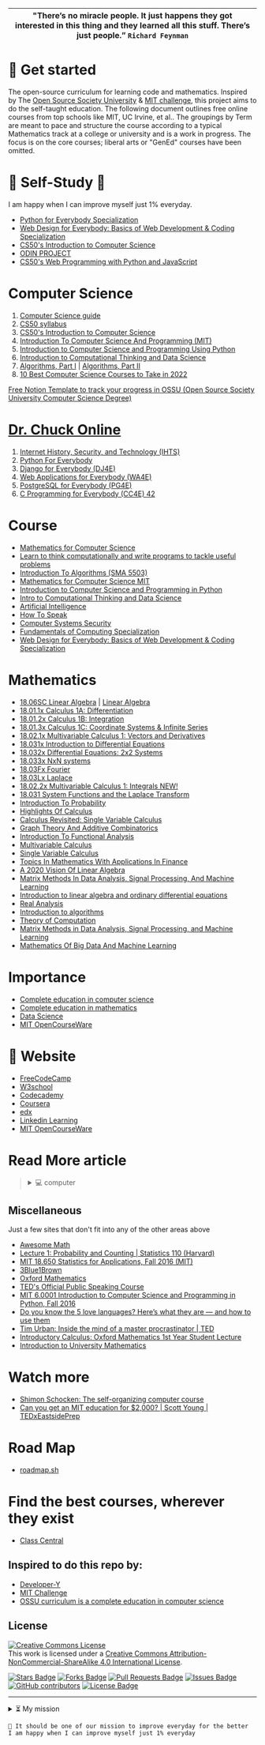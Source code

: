 | **"There’s no miracle people. It just happens they got interested in this thing and they learned all this stuff. There’s just people.”** `Richard Feynman` |
|:------------:|
# 🚀 Get started 

The open-source curriculum for learning code and mathematics. Inspired by The [
Open Source Society University](https://github.com/ossu) & [MIT challenge](https://www.scotthyoung.com/blog/myprojects/mit-challenge-2/), this project aims to do the self-taught education. The following document outlines free online courses from top schools like MIT, UC Irvine, et al.. The groupings by Term are meant to pace and structure the course according to a typical Mathematics track at a college or university and is a work in progress. The focus is on the core courses; liberal arts or "GenEd" courses have been omitted.

# 📌 Self-Study 📌
I am happy when I can improve myself just 1% everyday.
  - [Python for Everybody Specialization](https://www.coursera.org/specializations/python)
  - [Web Design for Everybody: Basics of Web Development & Coding Specialization](https://www.coursera.org/specializations/web-design)
  - [CS50's Introduction to Computer Science](https://www.edx.org/course/introduction-computer-science-harvardx-cs50x)
  - [ODIN PROJECT](https://www.theodinproject.com/)
  - [CS50's Web Programming with Python and JavaScript](https://www.edx.org/course/cs50s-web-programming-with-python-and-javascript)

# Computer Science
1. [Computer Science guide](https://drive.google.com/file/d/1ddRjY8pe8YwCW0CQ-zUGyGOfEOTDkomt/view?usp=sharing)
1. [CS50 syllabus](https://cs50.harvard.edu/college/2022/fall/syllabus/)
1. [CS50's Introduction to Computer Science](https://www.edx.org/course/introduction-computer-science-harvardx-cs50x)
1. [Introduction To Computer Science And Programming (MIT)](https://ocw.mit.edu/courses/6-00sc-introduction-to-computer-science-and-programming-spring-2011/pages/syllabus/)
1. [Introduction to Computer Science and Programming Using Python](https://www.edx.org/course/introduction-to-computer-science-and-programming-7)
1. [Introduction to Computational Thinking and Data Science](https://www.edx.org/course/introduction-to-computational-thinking-and-data-4)
1. [Algorithms, Part I](https://www.coursera.org/learn/algorithms-part1) | [Algorithms, Part II](https://www.coursera.org/learn/algorithms-part2)
1. [10 Best Computer Science Courses to Take in 2022](https://www.freecodecamp.org/news/best-computer-science-courses/)

[Free Notion Template to track your progress in OSSU (Open Source Society University Computer Science Degree)](https://free-compsci-degree-imc.notion.site/The-Open-Source-Computer-Science-Degree-b799dc75720c48fcb602e58c0c103155)
# [Dr. Chuck Online](https://online.dr-chuck.com/)
1. [Internet History, Security, and Technology (IHTS)](https://ihts.pr4e.com/lessons)
1. [Python For Everybody](https://www.py4e.com/lessons)
1. [Django for Everybody (DJ4E)](https://www.dj4e.com/lessons)
1. [Web Applications for Everybody (WA4E)](https://www.wa4e.com/lessons)
1. [PostgreSQL for Everybody (PG4E)](https://www.pg4e.com/lessons)
1. [C Programming for Everybody (CC4E) 42](https://www.cc4e.com/lessons)
# Course
   * [Mathematics for Computer Science](https://openlearninglibrary.mit.edu/courses/course-v1:OCW+6.042J+2T2019/about)
   * [Learn to think computationally and write programs to tackle useful problems](https://www.edx.org/xseries/mitx-computational-thinking-using-python)
   * [Introduction To Algorithms (SMA 5503)](https://ocw.mit.edu/courses/6-046j-introduction-to-algorithms-sma-5503-fall-2005/)
   * [Mathematics for Computer Science MIT](https://ocw.mit.edu/courses/6-042j-mathematics-for-computer-science-fall-2010/)
   * [Introduction to Computer Science and Programming in Python](https://ocw.mit.edu/courses/6-0001-introduction-to-computer-science-and-programming-in-python-fall-2016/)
   * [Intro to Computational Thinking and Data Science](https://ocw.mit.edu/courses/6-0002-introduction-to-computational-thinking-and-data-science-fall-2016/)  
   * [Artificial Intelligence](https://ocw.mit.edu/courses/6-034-artificial-intelligence-fall-2010/)
   * [How To Speak](https://ocw.mit.edu/courses/res-tll-005-how-to-speak-january-iap-2018/)
   * [Computer Systems Security](https://ocw.mit.edu/courses/6-858-computer-systems-security-fall-2014/)
   * [Fundamentals of Computing Specialization](https://www.coursera.org/specializations/computer-fundamentals)
   * [Web Design for Everybody: Basics of Web Development & Coding Specialization](https://www.coursera.org/specializations/web-design)
# Mathematics
- [18.06SC Linear Algebra](https://ocw.mit.edu/courses/18-06sc-linear-algebra-fall-2011/) | [Linear Algebra](https://ocw.mit.edu/courses/18-06-linear-algebra-spring-2010/)
- [18.01.1x Calculus 1A: Differentiation](https://www.edx.org/course/calculus-1a-differentiation)
- [18.01.2x Calculus 1B: Integration](https://www.edx.org/course/calculus-1b-integration)
- [18.01.3x Calculus 1C: Coordinate Systems & Infinite Series](https://www.edx.org/course/calculus-1c-coordinate-systems-infinite-series)
- [18.02.1x Multivariable Calculus 1: Vectors and Derivatives](https://www.edx.org/course/multivariable-calculus-1-vectors-and-derivatives)
- [18.031x Introduction to Differential Equations](https://www.edx.org/course/introduction-to-differential-equations-2)
- [18.032x Differential Equations: 2x2 Systems](https://www.edx.org/course/differential-equations-2x2-systems)
- [18.033x NxN systems](https://www.edx.org/course/differential-equations-linear-algebra-and-nxn-syst)
- [18.03Fx Fourier](https://www.edx.org/course/differential-equations-fourier-series-and-partial)
- [18.03Lx Laplace](https://www.edx.org/course/transfer-functions-and-the-laplace-transform)
- [18.02.2x Multivariable Calculus 1: Integrals NEW!](https://www.edx.org/course/multivariable-calculus-2-surfaces-and-integrals)
- [18.031 System Functions and the Laplace Transform](https://ocw.mit.edu/courses/18-031-system-functions-and-the-laplace-transform-spring-2019/)
- [Introduction To Probability](https://ocw.mit.edu/courses/res-6-012-introduction-to-probability-spring-2018/)
- [Highlights Of Calculus](https://ocw.mit.edu/courses/res-18-005-highlights-of-calculus-spring-2010/)
- [Calculus Revisited: Single Variable Calculus](https://ocw.mit.edu/courses/res-18-006-calculus-revisited-single-variable-calculus-fall-2010/)
- [Graph Theory And Additive Combinatorics](https://ocw.mit.edu/courses/18-217-graph-theory-and-additive-combinatorics-fall-2019/)
- [Introduction To Functional Analysis](https://ocw.mit.edu/courses/18-102-introduction-to-functional-analysis-spring-2021/)
- [Multivariable Calculus](https://ocw.mit.edu/courses/18-02sc-multivariable-calculus-fall-2010/)
- [Single Variable Calculus](https://ocw.mit.edu/courses/18-01-single-variable-calculus-fall-2006/)
- [Topics In Mathematics With Applications In Finance](https://ocw.mit.edu/courses/18-s096-topics-in-mathematics-with-applications-in-finance-fall-2013/)
- [A 2020 Vision Of Linear Algebra](https://ocw.mit.edu/courses/res-18-010-a-2020-vision-of-linear-algebra-spring-2020/)
- [Matrix Methods In Data Analysis, Signal Processing, And Machine Learning](https://ocw.mit.edu/courses/18-065-matrix-methods-in-data-analysis-signal-processing-and-machine-learning-spring-2018/)
- [Introduction to linear algebra and ordinary differential equations](https://ocw.mit.edu/courses/2-087-engineering-math-differential-equations-and-linear-algebra-fall-2014/)
- [Real Analysis](https://ocw.mit.edu/courses/18-100a-real-analysis-fall-2020/)
- [Introduction to algorithms](https://ocw.mit.edu/courses/6-006-introduction-to-algorithms-spring-2020/)
- [Theory of Computation](https://ocw.mit.edu/courses/18-404j-theory-of-computation-fall-2020/)
- [Matrix Methods in Data Analysis, Signal Processing, and Machine Learning](https://ocw.mit.edu/courses/18-065-matrix-methods-in-data-analysis-signal-processing-and-machine-learning-spring-2018/)
- [Mathematics Of Big Data And Machine Learning](https://ocw.mit.edu/courses/res-ll-005-mathematics-of-big-data-and-machine-learning-january-iap-2020/)
# Importance 
- [Complete education in computer science](https://github.com/ossu/computer-science)
- [Complete education in mathematics](https://github.com/ossu/math)
- [Data Science](https://github.com/ossu/data-science)
- [MIT OpenCourseWare](https://ocw.mit.edu/)
# 🔎 Website 
  - [FreeCodeCamp](https://www.freecodecamp.org/learn/)  
  - [W3school](https://www.w3schools.com/)
  - [Codecademy](https://www.codecademy.com/catalog)
  - [Coursera](https://www.coursera.org/)
  - [edx](https://www.edx.org/)
  - [Linkedin Learning](https://www.linkedin.com/learning/?u=35754684)
  - [MIT OpenCourseWare](https://ocw.mit.edu/)
# Read More article
> <details>
>  <summary> 💻 computer</summary>
>  <br/>
>    
> <!--START_SECTION:activity-->
> - [What is Programming?](https://www.freecodecamp.org/news/what-is-programming-tutorial-for-beginners/?fbclid=IwAR0x2QMuBjIPOQNgFgyZEi-j1uICj907DearYpAsF3upn0u_IeYNz57JkcU)
> - [Command Line Commands – CLI Tutorial](https://www.freecodecamp.org/news/command-line-commands-cli-tutorial/)
> - [Git and Github](https://www.freecodecamp.org/news/git-and-github-for-beginners/?fbclid=IwAR2Ja0fjNRBCqzqwybaaxEC1CEEkR4Su0ObCfrBIcnmGbFKr0gEh5VGCdO0) | [How to Use Git and GitHub – Introduction for Beginners](https://www.freecodecamp.org/news/introduction-to-git-and-github/?fbclid=IwAR09duTD5SNEiIMEiSuhuBbaM-O3UNmlGJFfoljwbbBXt-cc53sVSlyMo7E#why-should-you-learn-git-and-github) | [Git vs GitHub – What is Version Control and How Does it Work?](https://www.freecodecamp.org/news/git-and-github-overview/)
> - [What is PHP](https://www.freecodecamp.org/news/what-is-php-write-your-first-php-program/?fbclid=IwAR3FovQJ4Sb_c7flCB_Kwt7JEw8WZG3WiRRA2N7LgDSI2UUTHF0l41xB8Oo)
> - [Object-Oriented Programming in Python](https://www.freecodecamp.org/news/object-oriented-programming-in-python/?fbclid=IwAR2MOM6ydxFT-T18_v2pvgMYqGqPBcG9_G9p1veCYIzBlYdo8_N9K7vfTeA)
> - [What is Software Engineering?](https://www.freecodecamp.org/news/what-is-software-engineering-how-to-become-a-software-engineer/)
> - [What is a Full Stack Developer? Back End + Front End = Full Stack Engineer](https://www.freecodecamp.org/news/what-is-a-full-stack-developer-full-stack-engineer-guide/)
> - [How to Become a Front End Developer – Front End Web Dev Skills](https://www.freecodecamp.org/news/how-to-become-a-frontend-developer/)
> - [Frontend VS Backend – What's the Difference?](https://www.freecodecamp.org/news/frontend-vs-backend-whats-the-difference/)
> - [What is a Computer Scientist? What Exactly Do CS Majors Do?](https://www.freecodecamp.org/news/what-is-a-computer-scientist-what-exactly-do-cs-majors-do/)
> - [Computer Science VS Information Technology – What's the Difference Between CS and IT?](https://www.freecodecamp.org/news/computer-science-vs-information-technology-whats-the-difference/)
> - [What is Data Science? What a Data Scientist Actually Does](https://www.freecodecamp.org/news/what-is-data-science-what-a-data-scientist-actually-does/)
> - [OOP Meaning – What is Object-Oriented Programming?](https://www.freecodecamp.org/news/what-is-object-oriented-programming/?fbclid=IwAR3tqDDjc5HaAn1O149EEJcfbKntiX98XL6jB0qHgPPOJ7hhCmD524_jOnk)
> - [UX vs UI – What's the Difference? Definition and Meaning](https://www.freecodecamp.org/news/ux-vs-ui-whats-the-difference-definition-and-meaning/?fbclid=IwAR3kbCHM9DPcNyF3WYkV-m9zHVuYZnhTooJpZzymqdQ-yUC437R2DmXdp0A)
> - [How to Set an Environment Variable in Linux](https://www.freecodecamp.org/news/how-to-set-an-environment-variable-in-linux/)
> - [Markdown Cheat Sheet – How to Write Articles in Markdown Language](https://www.freecodecamp.org/news/markdown-cheatsheet/?fbclid=IwAR1U4UKXTGJXTZajL9uhZhkLivLX2-dvB9Xa9ipSbcYIo9ncuFIpcU11f_E)
> - [What is Localhost? Local Host IP Address Explained](https://www.freecodecamp.org/news/what-is-localhost/)
> - [How to Become a Front End Developer – Front End Web Dev Skills](https://www.freecodecamp.org/news/how-to-become-a-frontend-developer/)
> - [What is Computational Thinking?](https://digitalpromise.org/initiative/computational-thinking/computational-thinking-for-next-generation-science/what-is-computational-thinking/)
> - [ChatGPT Tutorial - A Crash Course on Chat GPT for Beginners](https://www.youtube.com/watch?v=JTxsNm9IdYU)
> <!--END_SECTION:activity-->
> </details>
## Miscellaneous
Just a few sites that don't fit into any of the other areas above

- [Awesome Math](https://github.com/Tontan-Hak/awesome-math)
- [Lecture 1: Probability and Counting | Statistics 110 (Harvard)](https://www.youtube.com/playlist?list=PL2SOU6wwxB0uwwH80KTQ6ht66KWxbzTIo)
- [MIT 18.650 Statistics for Applications, Fall 2016 (MIT)](https://www.youtube.com/playlist?list=PLUl4u3cNGP60uVBMaoNERc6knT_MgPKS0)
- [3Blue1Brown](https://www.3blue1brown.com/)
- [Oxford Mathematics](https://www.youtube.com/@OxfordMathematics)
- [TED's Official Public Speaking Course](https://www.youtube.com/playlist?list=PLJicmE8fK0EhSSdarWwp8GKSYUnPd1u8o)
- [MIT 6.0001 Introduction to Computer Science and Programming in Python, Fall 2016](https://www.youtube.com/playlist?list=PLUl4u3cNGP63WbdFxL8giv4yhgdMGaZNA)
- [Do you know the 5 love languages? Here’s what they are — and how to use them](https://ideas.ted.com/whats-your-favorite-persons-love-language-heres-how-to-tell-and-how-to-use-it/?utm_source=facebook.com&utm_medium=social&utm_content=2022-11-20&utm_campaign=social&fbclid=IwAR25owRAEi8vp_JEKpDOuZQnSFZGNypAvS3Ud9eFW-Z0j6WS0IUP99rqMkk)
- [Tim Urban: Inside the mind of a master procrastinator | TED](https://www.youtube.com/watch?v=arj7oStGLkU)
- [Introductory Calculus: Oxford Mathematics 1st Year Student Lecture](https://www.youtube.com/playlist?list=PL4d5ZtfQonW0A4VHeiY0gSkX1QEraaacE)
- [Introduction to University Mathematics](https://www.youtube.com/playlist?list=PL4d5ZtfQonW1xKVEtYJd1iu9m52ATG7SV)
# Watch more

- [Shimon Schocken: The self-organizing computer course](https://www.youtube.com/watch?v=iE7YRHxwoDs)
- [Can you get an MIT education for $2,000? | Scott Young | TEDxEastsidePrep](https://www.youtube.com/watch?v=piSLobJfZ3c)

# Road Map
* [roadmap.sh](https://roadmap.sh/pdfs?fbclid=IwAR3xUciH9qbFMnbnOiyr60idmfiR0tMPNANZ1Q3ZuJLcoq-lL_mjbuHgcyc)

# Find the best courses, wherever they exist
- [Class Central](https://www.classcentral.com/)
## Inspired to do this repo by:
- [Developer-Y](https://github.com/Developer-Y/cs-video-courses?fbclid=IwAR3QxFbHeX6eIiHBNUySctbXmaCjFK1UoBRboZ7qkfC7GV_UaHP-zsZvmFE)
- [MIT Challenge](https://www.youtube.com/playlist?list=PLevjQIg-kYubWBFB8NN8EYvYjmJhjEzVA)
- [OSSU curriculum is a complete education in computer science](https://github.com/ossu/computer-science)
## License
<a rel="license" href="http://creativecommons.org/licenses/by-nc-sa/4.0/"><img alt="Creative Commons License" style="border-width:0" src="https://i.creativecommons.org/l/by-nc-sa/4.0/88x31.png" /></a><br />This work is licensed under a <a rel="license" href="http://creativecommons.org/licenses/by-nc-sa/4.0/">Creative Commons Attribution-NonCommercial-ShareAlike 4.0 International License</a>.

<a href="https://github.com/Tontan-Hak/Learn_code/stargazers"><img src="https://img.shields.io/github/stars/Tontan-Hak/Learn_code" alt="Stars Badge"/></a>
<a href="https://github.com/Tontan-Hak/Learn_code/network/members"><img src="https://img.shields.io/github/forks/Tontan-Hak/Learn_code" alt="Forks Badge"/></a>
<a href="https://github.com/Tontan-Hak/Learn_code/pulls"><img src="https://img.shields.io/github/issues-pr/Tontan-Hak/Learn_code" alt="Pull Requests Badge"/></a>
<a href="https://github.com/Tontan-Hak/Learn_code/issues"><img src="https://img.shields.io/github/issues/Tontan-Hak/Learn_code" alt="Issues Badge"/></a>
<a href="https://github.com/Tontan-Hak/Learn_code/graphs/contributors"><img alt="GitHub contributors" src="https://img.shields.io/github/contributors/Tontan-Hak/Learn_code?color=2b9348"></a>
<a href="https://github.com/Tontan-Hak/Learn_code/blob/main/license"><img src="https://img.shields.io/github/license/Tontan-Hak/Learn_code?color=2b9348" alt="License Badge"/></a>

--- 
<details>
  <summary>⏳ My mission</summary>
  <br/>

<!--START_SECTION:activity-->
	To provide a Self-taught education 
<!--END_SECTION:activity-->
</details>

	💪 It should be one of our mission to improve everyday for the better
	I am happy when I can improve myself just 1% everyday
